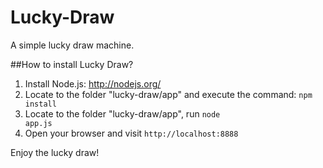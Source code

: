 Lucky-Draw
==========

A simple lucky draw machine.

##How to install Lucky Draw?

1. Install Node.js: http://nodejs.org/
2. Locate to the folder "lucky-draw/app" and execute the command: <code>npm install</code>
3. Locate to the folder "lucky-draw/app", run <code>node app.js</code>
4. Open your browser and visit <code>http://localhost:8888</code>

Enjoy the lucky draw!
